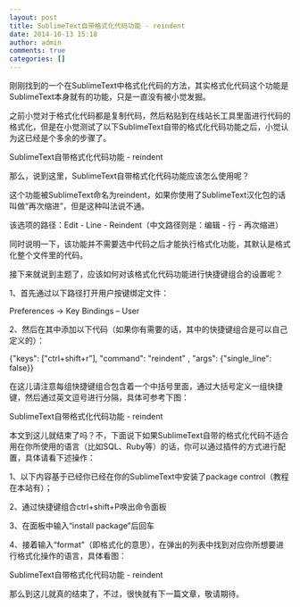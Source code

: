 ```yaml
---
layout: post
title: SublimeText自带格式化代码功能 - reindent
date: 2014-10-13 15:18
author: admin
comments: true
categories: []
---
```

刚刚找到的一个在SublimeText中格式化代码的方法，其实格式化代码这个功能是SublimeText本身就有的功能，只是一直没有被小觉发掘。

之前小觉对于格式化代码都是复制代码，然后粘贴到在线站长工具里面进行代码的格式化，但是在小觉测试了以下SublimeText自带的格式化代码功能之后，小觉认为这已经是个多余的步骤了。

SublimeText自带格式化代码功能 - reindent

那么，说到这里，SublimeText自带格式化代码功能应该怎么使用呢？

这个功能被SublimeText命名为reindent，如果你使用了SublimeText汉化包的话叫做“再次缩进”，但是这种叫法说不通。

该选项的路径：Edit - Line - Reindent（中文路径则是：编辑 - 行 - 再次缩进）

同时说明一下，该功能并不需要选中代码之后才能执行格式化功能，其默认是格式化整个文件里的代码。

接下来就说到主题了，应该如何对该格式化代码功能进行快捷键组合的设置呢？

1、首先通过以下路径打开用户按键绑定文件：

Preferences → Key Bindings – User

2、然后在其中添加以下代码（如果你有需要的话，其中的快捷键组合是可以自己定义的）：

{"keys": ["ctrl+shift+r"], "command": "reindent" , "args": {"single_line": false}}

在这儿请注意每组快捷键组合包含着一个中括号里面，通过大括号定义一组快捷键，然后通过英文逗号进行分隔，具体可参考下图：

SublimeText自带格式化代码功能 - reindent

本文到这儿就结束了吗？不，下面说下如果SublimeText自带的格式化代码不适合用在你所使用的语言（比如SQL、Ruby等）的话，你可以通过插件的方式进行配置，具体请看下述操作：

1、以下内容基于已经你已经在你的SublimeText中安装了package control（教程在本站有）；

2、通过快捷键组合ctrl+shift+P唤出命令面板

3、在面板中输入“install package”后回车

4、接着输入“format”（即格式化的意思），在弹出的列表中找到对应你所想要进行格式化操作的语言，具体看图：

SublimeText自带格式化代码功能 - reindent

那么到这儿就真的结束了，不过，很快就有下一篇文章，敬请期待。
